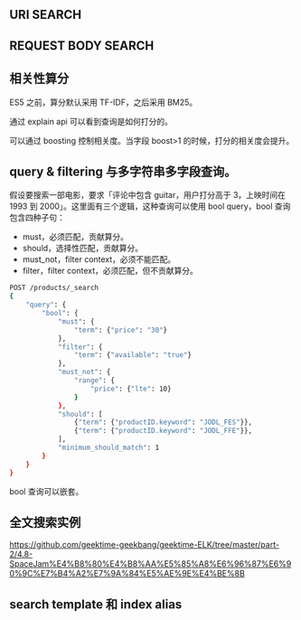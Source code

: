 ## URI SEARCH

## REQUEST BODY SEARCH

## 相关性算分

ES5 之前，算分默认采用 TF-IDF，之后采用 BM25。

通过 explain api 可以看到查询是如何打分的。

可以通过 boosting 控制相关度。当字段 boost>1 的时候，打分的相关度会提升。

## query & filtering 与多字符串多字段查询。

假设要搜索一部电影，要求「评论中包含 guitar，用户打分高于 3，上映时间在 1993 到 2000」。这里面有三个逻辑，这种查询可以使用 bool query，bool 查询包含四种子句：

- must，必须匹配，贡献算分。
- should，选择性匹配，贡献算分。
- must_not，filter context，必须不能匹配。
- filter，filter context，必须匹配，但不贡献算分。

```sh
POST /products/_search
{
    "query": {
        "bool": {
            "must": {
                "term": {"price": "30"}
            },
            "filter": {
                "term": {"available": "true"}
            },
            "must_not": {
                "range": {
                    "price": {"lte": 10}
                }
            },
            "should": [
                {"term": {"productID.keyword": "JODL_FES"}},
                {"term": {"productID.keyword": "JODL_FFE"}},
            ],
            "minimum_should_match": 1
        }
    }
}
```

bool 查询可以嵌套。

## 全文搜索实例

https://github.com/geektime-geekbang/geektime-ELK/tree/master/part-2/4.8-SpaceJam%E4%B8%80%E4%B8%AA%E5%85%A8%E6%96%87%E6%90%9C%E7%B4%A2%E7%9A%84%E5%AE%9E%E4%BE%8B

## search template 和 index alias

